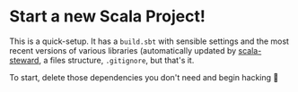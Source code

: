 # Start a new Scala Project!

This is a quick-setup. It has a `build.sbt` with sensible settings and the most 
recent versions of various libraries (automatically updated by [scala-steward](https://github.com/fthomas/scala-steward),
a files structure, `.gitignore`, but that's it. 

To start, delete those dependencies you don't need and begin hacking 🚀
